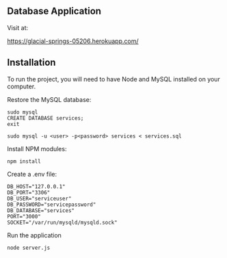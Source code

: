 ## Database Application

Visit at:

https://glacial-springs-05206.herokuapp.com/

## Installation

To run the project, you will need to have Node and MySQL installed on your computer.

Restore the MySQL database:
```
sudo mysql
CREATE DATABASE services;
exit

sudo mysql -u <user> -p<password> services < services.sql
```

Install NPM modules:
```
npm install
```

Create a .env file:
```
DB_HOST="127.0.0.1"
DB_PORT="3306"
DB_USER="serviceuser"
DB_PASSWORD="servicepassword"
DB_DATABASE="services"
PORT="3000"
SOCKET="/var/run/mysqld/mysqld.sock"
```

Run the application
```
node server.js
```
